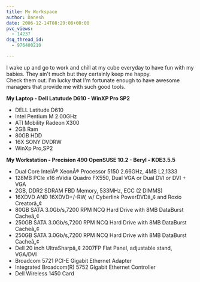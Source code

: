 ```yaml
---
title: My Workspace
author: Danesh
date: 2006-12-14T08:29:08+00:00
pvc_views:
  - 14237
dsq_thread_id:
  - 976400210

---
```

I wake up and go to work and chill at my cube everyday to have fun with my babies. They ain't much but they certainly keep me happy.  
Check them out. I'm lucky that I'm fortunate enough to have awesome managers that provide me with such good tools.

**My Laptop - Dell Latutude D610 - WinXP Pro SP2**

  * DELL Latitude D610
  * Intel Pentium M 2.00GHz
  * ATI Mobility Radeon X300
  * 2GB Ram
  * 80GB HDD
  * 16X SONY DVDRW
  * WinXp Pro,SP2

<span style="font-weight: bold">My Workstation - Precision 490 OpenSUSE 10.2 - Beryl - KDE3.5.5</span>

  * Dual Core IntelÂ® XeonÂ® Processor 5150 2.66GHz, 4MB L2,1333
  * 128MB PCIe x16 nVidia Quadro FX550, Dual VGA or Dual DVI or DVI + VGA
  * 2GB, DDR2 SDRAM FBD Memory, 533MHz, ECC (2 DIMMS)
  * 16XDVD AND 16XDVD+/-RW, w/ Cyberlink PowerDVDâ„¢ and Roxio Creatorâ„¢
  * 80GB SATA 3.0Gb/s,7200 RPM NCQ Hard Drive with 8MB DataBurst Cacheâ„¢
  * 250GB SATA 3.0Gb/s,7200 RPM NCQ Hard Drive with 8MB DataBurst Cacheâ„¢
  * 250GB SATA 3.0Gb/s,7200 RPM NCQ Hard Drive with 8MB DataBurst Cacheâ„¢
  * Dell 20 inch UltraSharpâ„¢ 2007FP Flat Panel, adjustable stand, VGA/DVI
  * Broadcom 5721 PCI-E Gigabit Ethernet Adapter
  * Integrated Broadcom(R) 5752 Gigabit Ethernet Controller
  * Dell Wireless 1450 Card